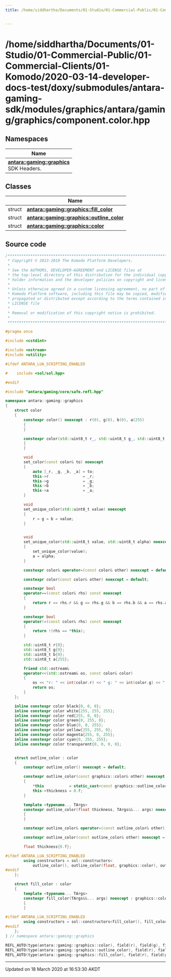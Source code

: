 ```yaml
---
title: /home/siddhartha/Documents/01-Studio/01-Commercial-Public/01-Commercial-Clients/01-Komodo/2020-03-14-developer-docs-test/doxy/submodules/antara-gaming-sdk/modules/graphics/antara/gaming/graphics/component.color.hpp


---
```


# /home/siddhartha/Documents/01-Studio/01-Commercial-Public/01-Commercial-Clients/01-Komodo/2020-03-14-developer-docs-test/doxy/submodules/antara-gaming-sdk/modules/graphics/antara/gaming/graphics/component.color.hpp







## Namespaces

| Name           |
| -------------- |
| **[antara::gaming::graphics](Namespaces/namespaceantara_1_1gaming_1_1graphics.md)** <br>SDK Headers.  |

## Classes

|                | Name           |
| -------------- | -------------- |
| struct | **[antara::gaming::graphics::fill_color](Classes/structantara_1_1gaming_1_1graphics_1_1fill__color.md)**  |
| struct | **[antara::gaming::graphics::outline_color](Classes/structantara_1_1gaming_1_1graphics_1_1outline__color.md)**  |
| struct | **[antara::gaming::graphics::color](Classes/structantara_1_1gaming_1_1graphics_1_1color.md)**  |













## Source code

```cpp
/******************************************************************************
 * Copyright © 2013-2019 The Komodo Platform Developers.                      *
 *                                                                            *
 * See the AUTHORS, DEVELOPER-AGREEMENT and LICENSE files at                  *
 * the top-level directory of this distribution for the individual copyright  *
 * holder information and the developer policies on copyright and licensing.  *
 *                                                                            *
 * Unless otherwise agreed in a custom licensing agreement, no part of the    *
 * Komodo Platform software, including this file may be copied, modified,     *
 * propagated or distributed except according to the terms contained in the   *
 * LICENSE file                                                               *
 *                                                                            *
 * Removal or modification of this copyright notice is prohibited.            *
 *                                                                            *
 ******************************************************************************/

#pragma once

#include <cstdint> 

#include <ostream> 
#include <utility> 

#ifdef ANTARA_LUA_SCRIPTING_ENABLED

#    include <sol/sol.hpp> 

#endif

#include "antara/gaming/core/safe.refl.hpp" 

namespace antara::gaming::graphics
{
    struct color
    {
        constexpr color() noexcept : r(0), g(0), b(0), a(255)
        {
        }

        constexpr color(std::uint8_t r_, std::uint8_t g_, std::uint8_t b_, std::uint8_t a_ = 255) noexcept : r(r_), g(g_), b(b_), a(a_)
        {
        }

        void
        set_color(const color& to) noexcept
        {
            auto [_r, _g, _b, _a] = to;
            this->r               = _r;
            this->g               = _g;
            this->b               = _b;
            this->a               = _a;
        }

        void
        set_unique_color(std::uint8_t value) noexcept
        {
            r = g = b = value;
        }


        void
        set_unique_color(std::uint8_t value, std::uint8_t alpha) noexcept
        {
            set_unique_color(value);
            a = alpha;
        }

        constexpr color& operator=(const color& other) noexcept = default;

        constexpr color(const color& other) noexcept = default;

        constexpr bool
        operator==(const color& rhs) const noexcept
        {
            return r == rhs.r && g == rhs.g && b == rhs.b && a == rhs.a;
        }

        constexpr bool
        operator!=(const color& rhs) const noexcept
        {
            return !(rhs == *this);
        }

        std::uint8_t r{0};
        std::uint8_t g{0};
        std::uint8_t b{0};
        std::uint8_t a{255};

        friend std::ostream&
        operator<<(std::ostream& os, const color& color)
        {
            os << "r: " << int(color.r) << " g: " << int(color.g) << " b: " << int(color.b) << " a: " << int(color.a);
            return os;
        }
    };

    inline constexpr color black{0, 0, 0};
    inline constexpr color white{255, 255, 255};
    inline constexpr color red{255, 0, 0};
    inline constexpr color green{0, 255, 0};
    inline constexpr color blue{0, 0, 255};
    inline constexpr color yellow{255, 255, 0};
    inline constexpr color magenta{255, 0, 255};
    inline constexpr color cyan{0, 255, 255};
    inline constexpr color transparent{0, 0, 0, 0};


    struct outline_color : color
    {
        constexpr outline_color() noexcept = default;

        constexpr outline_color(const graphics::color& other) noexcept : graphics::color(other)
        {
            *this           = static_cast<const graphics::outline_color&>(other);
            this->thickness = 0.f;
        }

        template <typename... TArgs>
        constexpr outline_color(float thickness, TArgs&&... args) noexcept : graphics::color(std::forward<TArgs>(args)...), thickness(thickness)
        {
        }

        constexpr outline_color& operator=(const outline_color& other) noexcept = default;

        constexpr outline_color(const outline_color& other) noexcept = default;

        float thickness{0.f};

#ifdef ANTARA_LUA_SCRIPTING_ENABLED
        using constructors = sol::constructors<
            outline_color(), outline_color(float, graphics::color), outline_color(float thickness, std::uint8_t, std::uint8_t, std::uint8_t, std::uint8_t)>;
#endif
    };

    struct fill_color : color
    {
        template <typename... TArgs>
        constexpr fill_color(TArgs&&... args) noexcept : graphics::color(std::forward<TArgs>(args)...)
        {
        }

#ifdef ANTARA_LUA_SCRIPTING_ENABLED
        using constructors = sol::constructors<fill_color(), fill_color(graphics::color), fill_color(std::uint8_t, std::uint8_t, std::uint8_t, std::uint8_t)>;
#endif
    };
} // namespace antara::gaming::graphics

REFL_AUTO(type(antara::gaming::graphics::color), field(r), field(g), field(b), field(a), func(set_color))
REFL_AUTO(type(antara::gaming::graphics::outline_color), field(r), field(g), field(b), field(a), field(thickness), func(set_color))
REFL_AUTO(type(antara::gaming::graphics::fill_color), field(r), field(g), field(b), field(a), func(set_color))
```


-------------------------------

Updated on 18 March 2020 at 16:53:30 AKDT
